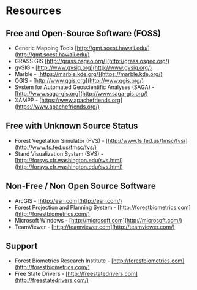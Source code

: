 # Resources

## Free and Open-Source Software (FOSS)

- Generic Mapping Tools [http://gmt.soest.hawaii.edu/](http://gmt.soest.hawaii.edu/)
- GRASS GIS [http://grass.osgeo.org/](http://grass.osgeo.org/)
- gvSIG - [http://www.gvsig.org](http://www.gvsig.org/)
- Marble - [https://marble.kde.org/](https://marble.kde.org/)
- QGIS - [http://www.qgis.org](http://www.qgis.org/)
- System for Automated Geoscientific Analyses (SAGA) - [http://www.saga-gis.org](http://www.saga-gis.org/)
- XAMPP - [https://www.apachefriends.org](https://www.apachefriends.org/)

## Free with Unknown Source Status

- Forest Vegetation Simulator (FVS) - [http://www.fs.fed.us/fmsc/fvs/](http://www.fs.fed.us/fmsc/fvs/)
- Stand Visualization System (SVS) - [http://forsys.cfr.washington.edu/svs.html](http://forsys.cfr.washington.edu/svs.html)

## Non-Free / Non Open Source Software

- ArcGIS - [http://esri.com](http://esri.com/)
- Forest Projection and Planning System - [http://forestbiometrics.com](http://forestbiometrics.com/)
- Microsoft Windows - [http://microsoft.com](http://microsoft.com/)
- TeamViewer - [http://teamviewer.com](http://teamviewer.com/)

## Support

- Forest Biometrics Research Institute - [http://forestbiometrics.com](http://forestbiometrics.com/)
- Free State Drivers - [http://freestatedrivers.com](http://freestatedrivers.com/)
